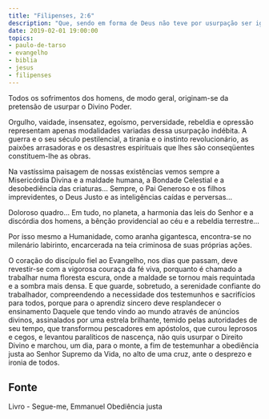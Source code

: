 ```yaml
---
title: "Filipenses, 2:6"
description: "Que, sendo em forma de Deus não teve por usurpação ser igual a Deus". - Paulo
date: 2019-02-01 19:00:00
topics: 
- paulo-de-tarso
- evangelho
- biblia
- jesus
- filipenses
---
```


Todos os sofrimentos dos homens, de modo geral, originam-se da pretensão de usurpar o
Divino Poder.

Orgulho, vaidade, insensatez, egoísmo, perversidade, rebeldia e opressão representam
apenas modalidades variadas dessa usurpação indébita. A guerra e o seu século
pestilencial, a tirania e o instinto revolucionário, as paixões arrasadoras e os desastres
espirituais que lhes são conseqüentes constituem-lhe as obras.

Na vastíssima paisagem de nossas existências vemos sempre a Misericórdia Divina e a
maldade humana, a Bondade Celestial e a desobediência das criaturas... Sempre, o Pai
Generoso e os filhos imprevidentes, o Deus Justo e as inteligências caídas e perversas...

Doloroso quadro... Em tudo, no planeta, a harmonia das leis do Senhor e a discórdia dos
homens, a bênção providencial ao céu e a rebeldia terrestre...

Por isso mesmo a Humanidade, como aranha gigantesca, encontra-se no milenário
labirinto, encarcerada na teia criminosa de suas próprias ações.

O coração do discípulo fiel ao Evangelho, nos dias que passam, deve revestir-se
com a vigorosa couraça da fé viva, porquanto é chamado a trabalhar numa floresta
escura, onde a maldade se tornou mais requintada e a sombra mais densa. E que
guarde, sobretudo, a serenidade confiante do trabalhador, compreendendo a
necessidade dos testemunhos e sacrifícios para todos, porque para o aprendiz
sincero deve resplandecer o ensinamento Daquele que tendo vindo ao mundo através
de anúncios divinos, assinalados por uma estrela brilhante, temido pelas
autoridades de seu tempo, que transformou pescadores em apóstolos, que curou
leprosos e cegos, e levantou paralíticos de nascença, não quis usurpar o Direito
Divino e marchou, um dia, para o monte, a fim de testemunhar a obediência justa
ao Senhor Supremo da Vida, no alto de uma cruz, ante o desprezo e ironia de
todos.


## Fonte
Livro - Segue-me, Emmanuel
Obediência justa

